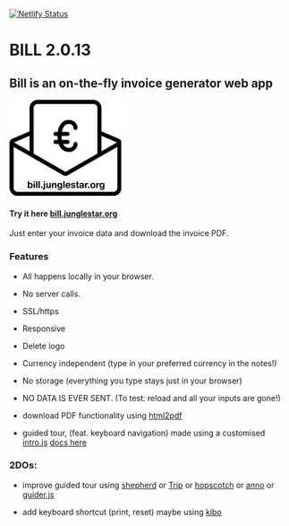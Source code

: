 [![Netlify Status](https://api.netlify.com/api/v1/badges/e72750bc-d967-40f5-ae62-919fb46cf636/deploy-status)](https://app.netlify.com/sites/docu/deploys)

# BILL 2.0.13

## Bill is an on-the-fly invoice generator web app

![Bill is an online Invoice Generator](dist/bill_logo.png)

#### Try it here [bill.junglestar.org](https://bill.junglestar.org)

Just enter your invoice data and download the invoice PDF.

### Features

- All happens locally in your browser.

- No server calls.

- SSL/https

- Responsive

- Delete logo

- Currency independent (type in your preferred currency in the notes!)

- No storage (everything you type stays just in your browser)

- NO DATA IS EVER SENT. (To test: reload and all your inputs are gone!)

- download PDF functionality using [html2pdf](https://github.com/eKoopmans/html2pdf)

- guided tour, (feat. keyboard navigation) made using a customised [intro.js](https://github.com/usablica/intro.js) [docs here](http://introjs.com/docs/)

### 2DOs:

- improve guided tour using [shepherd](https://github.com/HubSpot/shepherd) or [Trip](https://github.com/EragonJ/Trip.js) or [hopscotch](https://github.com/linkedin/hopscotch) or [anno](https://github.com/iamdanfox/anno.js) or [guider.js](https://github.com/pickhardt/Guiders-JS)

- add keyboard shortcut (print, reset) maybe using [kibo](https://github.com/marquete/kibo)
